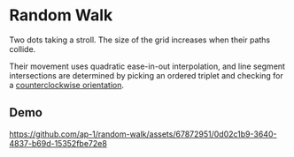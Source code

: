 # Random Walk

Two dots taking a stroll. The size of the grid increases when their paths collide.

Their movement uses quadratic ease-in-out interpolation, and line segment intersections are determined by picking an ordered triplet and checking for a [counterclockwise orientation](https://www.geeksforgeeks.org/check-if-two-given-line-segments-intersect/).

##  Demo

https://github.com/ap-1/random-walk/assets/67872951/0d02c1b9-3640-4837-b69d-15352fbe72e8
